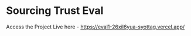 # Sourcing Trust Eval

Access the Project Live here - https://eval1-26xil6yua-syottag.vercel.app/



